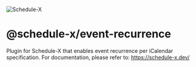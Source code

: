 ![Schedule-X](https://schedule-x.s3.eu-west-1.amazonaws.com/schedule-x-logo.png)

# @schedule-x/event-recurrence

Plugin for Schedule-X that enables event recurrence per iCalendar specification. For documentation, please refer to:
https://schedule-x.dev/
